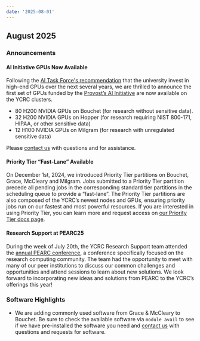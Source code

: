 ```yaml
---
date: '2025-08-01'
---
```


## August 2025

### Announcements

#### AI Initiative GPUs Now Available

Following the [AI Task Force's recommendation](https://provost.yale.edu/yale-task-force-artificial-intelligence) that the university invest in high-end GPUs over the next several years, we are thrilled to announce the first set of GPUs funded by the [Provost’s AI Initiative](https://provost.yale.edu/news/advancing-yales-leadership-artificial-intelligence-support-faculty-students-and-staff) are now available on the YCRC clusters.

- 80 H200 NVIDIA GPUs on Bouchet (for research without sensitive data).
- 32 H200 NVIDIA GPUs on Hopper (for research requiring NIST 800-171, HIPAA, or other sensitive data)
- 12 H100 NVIDIA GPUs on Milgram (for research with unregulated sensitive data)

Please [contact us](/#get-help) with questions and for assistance. 

#### Priority Tier “Fast-Lane” Available

On December 1st, 2024, we introduced Priority Tier partitions on Bouchet, Grace, McCleary and Milgram. Jobs submitted to a Priority Tier partition precede all pending jobs in the corresponding standard tier partitions in the scheduling queue to provide a “fast-lane”. The Priority Tier partitions are also composed of the YCRC’s newest nodes and GPUs, ensuring priority jobs run on our fastest and most powerful resources. If you are interested in using Priority Tier, you can learn more and request access on [our Priority Tier docs page](https://docs.ycrc.yale.edu/clusters-at-yale/job-scheduling/priority-tier/).

#### Research Support at PEARC25

During the week of July 20th, the YCRC Research Support team attended the [annual PEARC conference](https://pearc.acm.org/pearc25/), a conference specifically focused on the research computing community. The team had the opportunity to meet with many of our peer institutions to discuss our common challenges and opportunities and attend sessions to learn about new solutions. We look forward to incorporating new ideas and solutions from PEARC to the YCRC’s offerings this year!

### Software Highlights

- We are adding commonly used software from Grace & McCleary to Bouchet. Be sure to check the available software via `module avail` to see if we have pre-installed the software you need and [contact us](/#get-help) with questions and requests for software. 